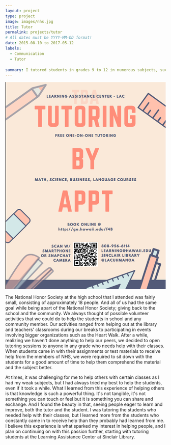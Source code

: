 ```yaml
---
layout: project
type: project
image: images/nhs.jpg
title: Tutor
permalink: projects/tutor
# All dates must be YYYY-MM-DD format!
date: 2015-08-10 to 2017-05-12
labels:
  - Communication
  - Tutor
  
summary: I tutored students in grades 9 to 12 in numerous subjects, such as English, Math, Science, Social Studies and AP courses.
---
```


<img class="ui medium right floated rounded image" src="../images/lac.png">

The National Honor Society at the high school that I attended was fairly small, consisting of approximately 18 people. And all of us had the same goal while being apart of the National Honor Society; giving back to the school and the community. We always thought of possible volunteer activities that we could do to help the students in school and any community member. Our activities ranged from helping out at the library and teachers' classrooms during our breaks to participating in events involving bigger organizations such as the Heart Walk. After a while, realizing we haven't done anything to help our peers, we decided to open tutoring sessions to anyone in any grade who needs help with their classes. When students came in with their assignments or test materials to receive help from the members of NHS, we were required to sit down with the students for a good amount of time to help them comprehend the material and the subject better. 

At times, it was challenging for me to help others with certain classes as I had my weak subjects, but I had always tried my best to help the students, even if it took a while. What I learned from this experience of helping others is that knowledge is such a powerful thing. It's not tangible, it's not something you can touch or feel but it is something you can share and exchange. And I found the beauty in that, seeing people eager to learn and improve, both the tutor and the student. I was tutoring the students who needed help with their classes, but I learned more from the students who constantly came in to receive help than they probably had learned from me. I believe this experience is what sparked my interest in helping people, and I plan on continuing on with this passion further, starting with tutoring students at the Learning Assistance Center at Sinclair Library.

